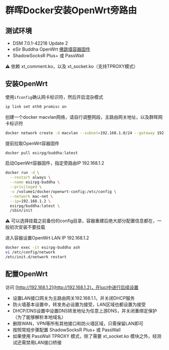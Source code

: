 # 群晖Docker安装OpenWrt旁路由

## 测试环境

* DSM 7.0.1-42218 Update 2
* eSir Buddha OpenWrt [佛跳墙容器固件](https://hub.docker.com/r/esirpg/buddha)
* ShadowSocksR Plus+ 或 PassWall

⚠️ 依赖 xt_comment.ko，以及 xt_socket.ko（支持TPROXY模式）

## 安装OpenWrt

使用`ifconfig`确认网卡标识符，然后开启混杂模式

```bash
ip link set eth0 promisc on
```

创建一个docker macvlan网络，请自行调整网段，主路由网关地址，以及群晖网卡标识符

```bash
docker network create -d macvlan --subnet=192.168.1.0/24 --gateway 192.168.1.1 -o parent=eth0 mac-net
```

提前拉取OpenWrt容器固件

```bash
docker pull esirpg/buddha:latest
```

启动OpenWrt容器固件，指定旁路由IP 192.168.1.2

```bash
docker run -d \
  --restart always \
  --name esirpg-buddha \
  --privileged \
  -v /volume1/docker/openwrt-config:/etc/config \
  --network mac-net \
  --ip=192.168.1.2 \
  esirpg/buddha:latest \
  /sbin/init
```

⚠️ 可以选择挂载之前备份的config目录，容器重建后绝大部分配置信息都在，一般初次安装不要挂载

进入容器设置OpenWrt LAN IP 192.168.1.2

```bash
docker exec -it esirpg-buddha ash
vi /etc/config/network
/etc/init.d/network restart
```

## 配置OpenWrt

访问 [http://192.168.1.2](http://192.168.1.2)，在luci中进行后续设置

* 设置LAN接口网关为主路由网关192.168.1.1，并关闭DHCP服务
* 防火墙基本设置中，转发务必设置为接受，LAN区域也都设置为接受
* DHCP/DNS设置中设置DNS转发地址为任意上游DNS，并关闭重绑定保护（为了能够解析本地域名）
* 删除WAN，VPN等所有其他接口和防火墙区域，只需保留LAN即可
* 按照常规步骤配置 ShadowSocksR Plus+ 或 PassWall
* 如果使用 PassWall TPROXY 模式，除了需要 xt_socket.ko 模块之外，经测试还需禁用LAN接口桥接
